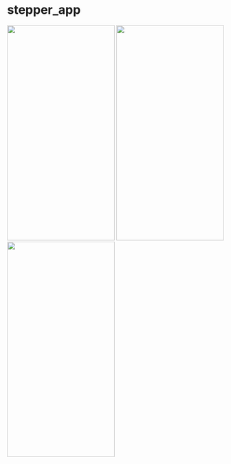 # stepper_app

<img src = "https://user-images.githubusercontent.com/113905423/195830202-7db0202d-5160-48ee-acba-b8d6a6ef78eb.png" width = "250" height = "500">
<img src = "https://user-images.githubusercontent.com/113905423/195830210-2f130e90-8edb-4092-aaac-d3eccdd39092.png" width = "250" height = "500">
<img src = "https://user-images.githubusercontent.com/113905423/195830216-6ceb5dec-bc78-4608-9566-3f22610b4423.png" width = "250" height = "500">

